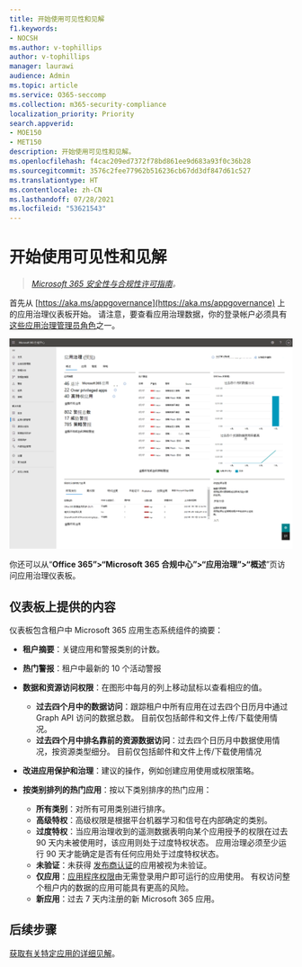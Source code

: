 ```yaml
---
title: 开始使用可见性和见解
f1.keywords:
- NOCSH
ms.author: v-tophillips
author: v-tophillips
manager: laurawi
audience: Admin
ms.topic: article
ms.service: O365-seccomp
ms.collection: m365-security-compliance
localization_priority: Priority
search.appverid:
- MOE150
- MET150
description: 开始使用可见性和见解。
ms.openlocfilehash: f4cac209ed7372f78bd861ee9d683a93f0c36b28
ms.sourcegitcommit: 3576c2fee77962b516236cb67dd3df847d61c527
ms.translationtype: HT
ms.contentlocale: zh-CN
ms.lasthandoff: 07/28/2021
ms.locfileid: "53621543"
---
```

# <a name="get-started-with-visibility-and-insights"></a>开始使用可见性和见解

>*[Microsoft 365 安全性与合规性许可指南](https://aka.ms/ComplianceSD)。*

首先从 [https://aka.ms/appgovernance](https://aka.ms/appgovernance) 上的应用治理仪表板开始。 请注意，要查看应用治理数据，你的登录帐户必须具有[这些应用治理管理员角色](app-governance-get-started.md#administrator-roles)之一。

![Microsoft 365 合规中心内的应用治理概述页面](..\media\manage-app-protection-governance\mapg-cc-overview.png)

你还可以从“**Office 365”>“Microsoft 365 合规中心”>“应用治理”>“概述**”页访问应用治理仪表板。

## <a name="whats-available-on-the-dashboard"></a>仪表板上提供的内容

仪表板包含租户中 Microsoft 365 应用生态系统组件的摘要：

- **租户摘要**：关键应用和警报类别的计数。
- **热门警报**：租户中最新的 10 个活动警报
- **数据和资源访问权限**：在图形中每月的列上移动鼠标以查看相应的值。
    - **过去四个月中的数据访问**：跟踪租户中所有应用在过去四个日历月中通过 Graph API 访问的数据总数。 目前仅包括邮件和文件上传/下载使用情况。
    - **过去四个月中排名靠前的资源数据访问**：过去四个日历月中数据使用情况，按资源类型细分。 目前仅包括邮件和文件上传/下载使用情况
- **改进应用保护和治理**：建议的操作，例如创建应用使用或权限策略。
- **按类别排列的热门应用**：按以下类别排序的热门应用：
  
  - **所有类别**：对所有可用类别进行排序。
  - **高级特权**：高级权限是根据平台机器学习和信号在内部确定的类别。
  - **过度特权**：当应用治理收到的遥测数据表明向某个应用授予的权限在过去 90 天内未被使用时，该应用则处于过度特权状态。 应用治理必须至少运行 90 天才能确定是否有任何应用处于过度特权状态。  
  - **未验证**：未获得 [发布商认证](https://docs.microsoft.com/azure/active-directory/develop/publisher-verification-overview)的应用被视为未验证。
  - **仅应用**：[应用程序权限](https://docs.microsoft.com/azure/active-directory/develop/v2-permissions-and-consent#permission-types)由无需登录用户即可运行的应用使用。 有权访问整个租户内的数据的应用可能具有更高的风险。
  - **新应用**：过去 7 天内注册的新 Microsoft 365 应用。  

## <a name="next-step"></a>后续步骤

[获取有关特定应用的详细见解](app-governance-visibility-insights-view-apps.md)。

